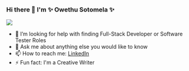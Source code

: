 ### Hi there 👋  I'm  ✨ Owethu Sotomela ✨

![](https://komarev.com/ghpvc/?username=OwethuSotomela&label=Owethu+Sotomela's+Profile+Views&color=ff69b4)

<!--  * 🔭 I’m currently working on "airbnbmernstack App" -->
<!--  * 👯 I’m looking to collaborate on Building IOS / Android apps -->
 * 🤔 I’m looking for help with finding Full-Stack Developer or Software Tester Roles 
 * 💬 Ask me about anything else you would like to know
 * 📫 How to reach me: [LinkedIn](https://www.linkedin.com/in/owethu-sotomela-097940106/)
 * ⚡ Fun fact: I'm a Creative Writer
